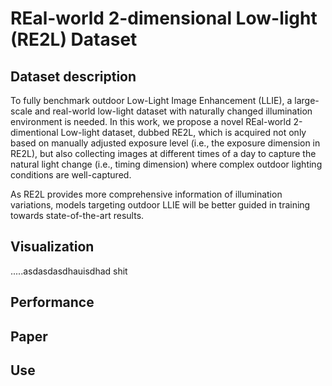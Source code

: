 # REal-world 2-dimensional Low-light (RE2L) Dataset
## Dataset description
To fully benchmark outdoor Low-Light Image Enhancement (LLIE), a large-scale and real-world low-light dataset with naturally changed illumination environment is needed. In this work, we propose a novel REal-world 2-dimentional Low-light dataset, dubbed RE2L, which is acquired not only based on manually adjusted exposure level (i.e., the exposure dimension in RE2L), but also collecting images at different times of a day to capture the natural light change (i.e., timing dimension) where complex outdoor lighting conditions are well-captured. 

As RE2L provides more comprehensive information of illumination variations, models targeting outdoor LLIE will be better guided in training towards state-of-the-art results.
## Visualization
.....asdasdasdhauisdhad
shit
## Performance
## Paper
## Use

